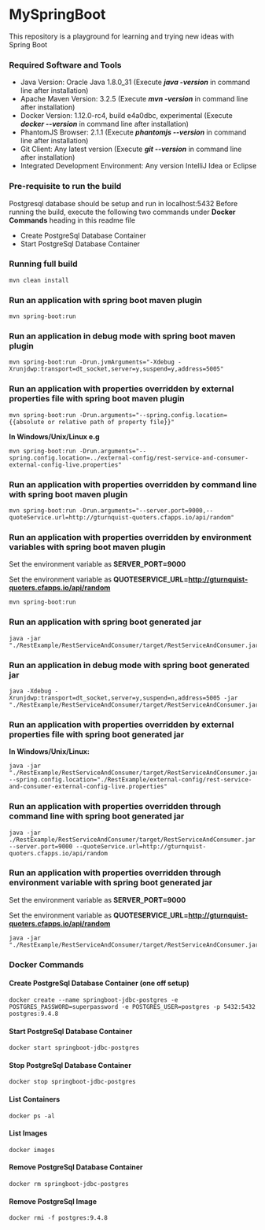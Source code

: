 # MySpringBoot
This repository is a playground for learning and trying new ideas with Spring Boot

### Required Software and Tools
* Java Version: Oracle Java 1.8.0_31 (Execute **_java -version_** in command line after installation)
* Apache Maven Version: 3.2.5 (Execute **_mvn -version_** in command line after installation)
* Docker Version: 1.12.0-rc4, build e4a0dbc, experimental (Execute **_docker --version_** in command line after installation)
* PhantomJS Browser: 2.1.1 (Execute **_phantomjs --version_** in command line after installation)
* Git Client: Any latest version (Execute **_git --version_** in command line after installation)
* Integrated Development Environment: Any version IntelliJ Idea or Eclipse

### Pre-requisite to run the build
Postgresql database should be setup and run in localhost:5432
Before running the build, execute the following two commands under **Docker Commands** heading in this readme file
* Create PostgreSql Database Container
* Start PostgreSql Database Container
  
### Running full build

    mvn clean install

### Run an application with spring boot maven plugin

    mvn spring-boot:run

### Run an application in debug mode with spring boot maven plugin

    mvn spring-boot:run -Drun.jvmArguments="-Xdebug -Xrunjdwp:transport=dt_socket,server=y,suspend=y,address=5005"

### Run an application with properties overridden by external properties file with spring boot maven plugin

    mvn spring-boot:run -Drun.arguments="--spring.config.location={{absolute or relative path of property file}}"

**In Windows/Unix/Linux e.g**

    mvn spring-boot:run -Drun.arguments="--spring.config.location=../external-config/rest-service-and-consumer-external-config-live.properties"

### Run an application with properties overridden by command line with spring boot maven plugin

    mvn spring-boot:run -Drun.arguments="--server.port=9000,--quoteService.url=http://gturnquist-quoters.cfapps.io/api/random"

### Run an application with properties overridden by environment variables with spring boot maven plugin

Set the environment variable as **SERVER_PORT=9000**

Set the environment variable as **QUOTESERVICE_URL=http://gturnquist-quoters.cfapps.io/api/random**

    mvn spring-boot:run


### Run an application with spring boot generated jar

    java -jar "./RestExample/RestServiceAndConsumer/target/RestServiceAndConsumer.jar"

### Run an application in debug mode with spring boot generated jar

    java -Xdebug -Xrunjdwp:transport=dt_socket,server=y,suspend=n,address=5005 -jar "./RestExample/RestServiceAndConsumer/target/RestServiceAndConsumer.jar"

### Run an application with properties overridden by external properties file with spring boot generated jar
**In Windows/Unix/Linux:**

    java -jar "./RestExample/RestServiceAndConsumer/target/RestServiceAndConsumer.jar" --spring.config.location="./RestExample/external-config/rest-service-and-consumer-external-config-live.properties"

### Run an application with properties overridden through command line with spring boot generated jar

    java -jar ./RestExample/RestServiceAndConsumer/target/RestServiceAndConsumer.jar --server.port=9000 --quoteService.url=http://gturnquist-quoters.cfapps.io/api/random

### Run an application with properties overridden through environment variable with spring boot generated jar

Set the environment variable as **SERVER_PORT=9000**

Set the environment variable as **QUOTESERVICE_URL=http://gturnquist-quoters.cfapps.io/api/random**

    java -jar "./RestExample/RestServiceAndConsumer/target/RestServiceAndConsumer.jar"
    
### Docker Commands
#### Create PostgreSql Database Container (one off setup)
```
docker create --name springboot-jdbc-postgres -e POSTGRES_PASSWORD=superpassword -e POSTGRES_USER=postgres -p 5432:5432 postgres:9.4.8
```
#### Start PostgreSql Database Container
```
docker start springboot-jdbc-postgres
```
#### Stop PostgreSql Database Container
```
docker stop springboot-jdbc-postgres
```
#### List Containers
```
docker ps -al
```
#### List Images
```
docker images
```
#### Remove PostgreSql Database Container
```
docker rm springboot-jdbc-postgres
```
#### Remove PostgreSql Image
```
docker rmi -f postgres:9.4.8
```